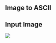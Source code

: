 ## Image to ASCII
## Input Image
![](https://www.haydnsymons.com/wp-content/uploads/2019/01/girl-with-a-pearl-earring.jpg)
